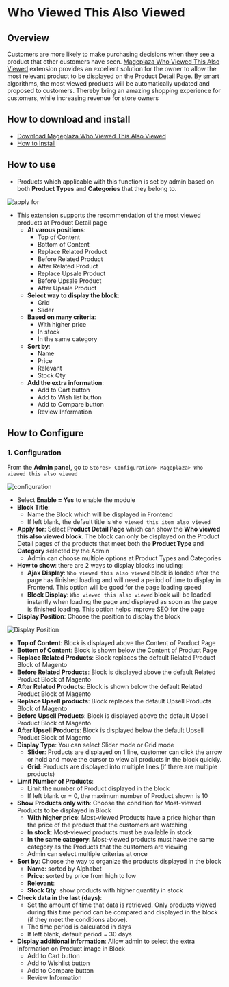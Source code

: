 # Who Viewed This Also Viewed

## Overview

Customers are more likely to make purchasing decisions when they see a product that other customers have seen. [Mageplaza Who Viewed This Also Viewed](https://www.mageplaza.com/magento-2-who-viewed-this-also-viewed/) extension provides an excellent solution for the owner to allow the most relevant product to be displayed on the Product Detail Page. By smart algorithms, the most viewed products will be automatically updated and proposed to customers. Thereby bring an amazing shopping experience for customers, while increasing revenue for store owners

## How to download and install

- [Download Mageplaza Who Viewed This Also Viewed](https://www.mageplaza.com/magento-2-who-viewed-this-also-viewed/)
- [How to Install](https://www.mageplaza.com/install-magento-2-extension/)


## How to use

- Products which applicable with this function is set by admin based on both **Product Types** and **Categories** that they belong to.

![apply for](https://i.imgur.com/57vMSIY.png)

- This extension supports the recommendation of the most viewed products at Product Detail page
  - **At varous positions**:
    - Top of Content
    - Bottom of Content
    - Replace Related Product
    - Before Related Product
    - After Related Product
    - Replace Upsale Product
    - Before Upsale Product
    - After Upsale Product
  - **Select way to display the block**:
    - Grid
    - Slider
  - **Based on many criteria**:
    - With higher price 
    - In stock
    - In the same category
  - **Sort by**:
    - Name
    - Price
    - Relevant
    - Stock Qty
  - **Add the extra information**:
    - Add to Cart button
    - Add to Wish list button
    - Add to Compare button
    - Review Information


## How to Configure
### 1. Configuration
From the **Admin panel**, go to `Stores> Configuration> Mageplaza> Who viewed this also viewed`


![configuration](https://i.imgur.com/a9aEzWb.png)


- Select **Enable = Yes** to enable the module
- **Block Title**:
  - Name the Block which will be displayed in Frontend
  - If left blank, the default title is `Who viewed this item also viewed`
- **Apply for**: Select **Product Detail Page** which can show the **Who viewed this also viewed block**. The block can only be displayed on the Product Detail pages of the products that meet both the **Product Type** and **Category** selected by the Admin
  - Admin can choose multiple options at Product Types and Categories
- **How to show**: there are 2 ways to display blocks including:
  - **Ajax Display**: `Who viewed this also viewed` block is loaded after the page has finished loading and will need a period of time to display in Frontend. This option will be good for the page loading speed
  - **Block Display**: `Who viewed this also viewed` block will be loaded instantly when loading the page and displayed as soon as the page is finished loading. This option helps improve SEO for the page
- **Display Position**: Choose the position to display the block

![Display Position](https://i.imgur.com/pfLXsLx.png)

  - **Top of Content**: Block is displayed above the Content of Product Page
  - **Bottom of Content**: Block is shown below the Content of Product Page
  - **Replace Related Products**: Block replaces the default Related Product Block of Magento
  - **Before Related Products**: Block is displayed above the default Related Product Block of Magento
  - **After Related Products**: Block is shown below the default Related Product Block of Magento
  - **Replace Upsell products**: Block replaces the default Upsell Products Block of Magento
  - **Before Upsell Products**: Block is displayed above the default Upsell Product Block of Magento
  - **After Upsell Products**: Block is displayed below the default Upsell Product Block of Magento
- **Display Type**: You can select Slider mode or Grid mode
  - **Slider**: Products are displayed on 1 line, customer can click the arrow or hold and move the cursor to view all products in the block quickly.
  - **Grid**: Products are displayed into multiple lines (if there are multiple products)
- **Limit Number of Products**:
  - Limit the number of Product displayed in the block
  - If left blank or = 0, the maximum number of Product shown is 10
- **Show Products only with**: Choose the condition for Most-viewed Products to be displayed in Block
  - **With higher price**: Most-viewed Products have a price higher than the price of the product that the customers are watching
  - **In stock**: Most-viewed products must be available in stock
  - **In the same category**: Most-viewed products must have the same category as the Products that the customers are viewing
  - Admin can select multiple criterias at once
- **Sort by**: Choose the way to organize the products displayed in the block
  - **Name**: sorted by Alphabet
  - **Price**: sorted by price from high to low
  - **Relevant**:
  - **Stock Qty**: show products with higher quantity in stock 
- **Check data in the last (days)**:
  - Set the amount of time that data is retrieved. Only products viewed during this time period can be compared and displayed in the block (if they meet the conditions above).
  - The time period is calculated in days
  - If left blank, default period = 30 days
- **Display additional information**: Allow admin to select the extra information on Product image in Block
  - Add to Cart button
  - Add to Wishlist button
  - Add to Compare button
  - Review Information
